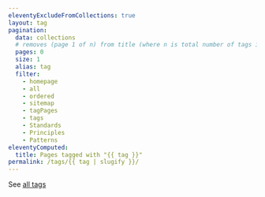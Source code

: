 ```yaml
---
eleventyExcludeFromCollections: true
layout: tag
pagination:
  data: collections
  # removes (page 1 of n) from title (where n is total number of tags in use)
  pages: 0 
  size: 1
  alias: tag
  filter:
    - homepage
    - all
    - ordered
    - sitemap
    - tagPages
    - tags
    - Standards
    - Principles
    - Patterns
eleventyComputed:
  title: Pages tagged with "{{ tag }}"
permalink: /tags/{{ tag | slugify }}/
---
```


See [all tags](/tags/)
